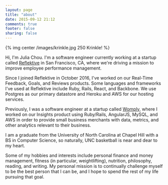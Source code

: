 ```yaml
---
layout: page
title: "about"
date: 2015-09-12 21:12
comments: true
footer: false
sharing: false
---
```


{% img center /images/krinkle.jpg 250 Krinkle! %}
<p>
  Hi, I'm Julia Chou. I'm a software engineer currently working at a startup called <a href='http://www.reflektive.com' target='blank'>Reflektive</a> in San Francisco, CA, where we're driving a mission to improve employee performance management.
</p>

<p>
  Since I joined Reflektive in October 2016, I've worked on our Real-Time Feedback, Goals, and Reviews products. Some languages and frameworks I've used at Reflektive include Ruby, Rails, React, and Backbone. We use Postgres as our primary datastore and Heroku and AWS for our hosting services.
</p>

<p>
  Previously, I was a software engineer at a startup called <a href='http://www.womply.com' target='blank'>Womply</a>, where I worked on our Insights product using Ruby/Rails, AngularJS, MySQL, and AWS in order to provide small business merchants with data, metrics, and other analytics relevant to their business.
</p>

<p>
  I am a graduate from the University of North Carolina at Chapel Hill with a BS in Computer Science, so naturally, UNC basketball is near and dear to my heart.
</p>

<p>
  Some of my hobbies and interests include personal finance and money management, fitness (in particular, weightlifting), nutrition, philosophy, reading, and writing. My personal mission is to continually challenge myself to be the best person that I can be, and I hope to spend the rest of my life pursuing that goal.
</p>
